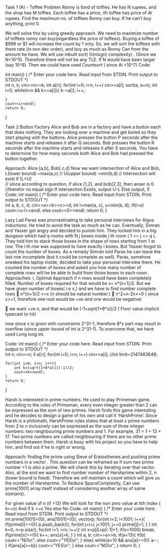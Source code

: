 
 Task 1 (A) - 
Toffee Problem 
Ronny is fond of toffies. He has N rupees, and the shop has M toffies. Each toffee has a price, 𝑖𝑡ℎ toffee has price of 𝐴𝑖 rupees. 
Find the maximum no. of toffees Ronny can buy. If he can't buy anything, print 0.

We will solve this by using greedy approach.
We need to maximize number of toffees ronny can buy(regardless the price of toffees). 
Buying a toffee of $999 or $1 will increase the count by 1 only.
So, we will sort the toffees with there rate (in non dec order), and buy as much as Ronny Can from the amount he have.
We will use inbuilt sort( O(nlogn) complexity) . (Since we N<10^5).
Therefore there will not be any TLE.
If N would have been larger (say 10^8). Then we could have used Countsort ( since Ai <10^7) 
Code:

int main() {
    /* Enter your code here. Read input from STDIN. Print output to STDOUT */  
    int n, k;
    cin>>n>>k;
    int a[n];
    for(int i=0; i<n; i++)  cin>>a[i];
    sort(a, a+n);
    int i=0;
    while(i<n && k>=a[i]){
        k-=a[i];
        i++;
        
    }
    cout<<i<<endl;
    return 0;
}














Task 2
Button Factory 
Alice and Bob are in a factory and have a button each that does nothing. They are looking over a machine and get bored so they start playing with the buttons.
Alice presses the button P seconds after the machine starts and releases it after Q seconds. Bob presses the button R seconds after the machine starts and releases it after S seconds.
You have to determine for how many seconds both Alice and Bob had pressed the button together.

Approach:
Alice [a,b],
Bob[ c,d]
Now we want intersection of Alice and Bob, 
L(lower bound) =max(a,c) //
U(upper bound) =min(b,d) //
Intersection will exist if (L<U)  
// since according to question, if alice [1,2], and bob[2,3], then anser is 0. 
//therefor no equal sign
If intersection Exists, output U-L
Else output, 0
Code:
int main() {
    /* Enter your code here. Read input from STDIN. Print output to STDOUT */  
    int a, b, c, d;
    cin>>a>>b>>c>>d;
    int l=max(a, c), u=min(b, d);
    if(l<u)
        cout<<u-l<<endl;
    else
        cout<<0<<endl;
    return 0;
}


















Lazy Lad
Paras was procrastinating to take personal interviews for Algos inductions. He tried to avoid the task as much as he can. Eventually, Simran and Yasser got angry and decided to punish him.
They locked him in a big dungeon which had q rooms with N j boxes inside j th room ( 1 <= j <= q ). They told him to stack those boxes in the shape of rows starting from 1 st row. The i th row was supposed to have exactly i boxes. But Yasser forgot to count the number of boxes. As a remedy Simran told Paras he can leave the last row incomplete (but it could be complete as well).
Paras, somehow sneaked his laptop inside, decided to take your personal interview there. He counted the number of boxes and asked you how many number of complete rows will he be able to build from those boxes in each room.
Approaches:
i.	Optimal Approach
if n rows would have been completely filled. Number of boxes required for that would be x= n*(n+1)/2. But we have given number of boxes( i.e x,) and we have to find number complete rows
	n*(n+1)/2 <=x  (n should be natural number.)
	n^2+n-2x<=0 ( since x>=1, therefore one root would be +ve and one would be negative)

	we want +ve n, and that would be (-1+sqrt(1+8*x))/2 (     Floor value implicit typecast to int)

now since x is given with constraints 2^31-1, therefore 8*x part may result in overflow (since upper bound of int is 2^31-1). To overcome that, we have used Long long int.



Code:
int main() {
    /* Enter your code here. Read input from STDIN. Print output to STDOUT */   
    int n;
    cin>>n;
    ll a[n];
    for(int i=0; i<n; i++)  cin>>a[i];
    //int limit=2147483648;
    
    for(int i=0; i<n; i++){
        int k=(sqrt(1+8*a[i])-1)/2;
        cout<<k<<endl;
    }
    return 0;
}







Harsh is interested in prime numbers. He used to play Primeman game. According to the rules of Primeman, every even integer greater than 2 can be expressed as the sum of two primes. Harsh finds this game interesting and he decides to design a game of his own and call it ‘HarshPrime’. Since Harsh is a philomath, HarshPrime rules states that at least x prime numbers from 2 to n inclusively can be expressed as the sum of three integer numbers: two neighbouring prime numbers and 1. For example, 31 = 1 + 13 + 17.
Two prime numbers are called neighbouring if there are no other prime numbers between them. Harsh is busy with his project so you have to help him, and find out if he is right or wrong.

Approach:
finding the prime using Sieve of Eratosthenes.and pushing prime numbers in a vector .
This question can be reframed as if sum two prime number +1 is also a prime.
We will check this by iterating over that vector.
Also, at the end we want to find number number of Harshprime within 2, n (lower bound is fixed). Therefore we will maintain a count which will give us the number of Harshprime.
To Reduce SpaceComplexity, Can use prime[1001] array itself instead of considering another array of same size(ans).
 
For given value of n (if >12)
We will look for the non zero value at  kth index ( k<=n)
And if k >=x Yes
else No
Code:
int main() {
    /* Enter your code here. Read input from STDIN. Print output to STDOUT */   
    int prime[1001]={0}, ans[1001]={0};
    vector<int>p;
    for(int i=2; i<1001; i++){
        if(prime[i]==0){
            p.push_back(i);
            for(int j=i+i; j<1001; j+=i)
                prime[j]=1;
        }
    }
    int k=0, n=p.size();
    for(int i=1; i<n; i++){
        int x=p[i]+p[i-1]+1;
        if(x>1000)
            break;
        if(prime[x]==0){
            k++;
            ans[x]=k;
        }
    }
    int a, b;
    cin>>a>>b;
    if(a<13){
        if(b)
            cout<<"NO\n";
        else
            cout<<"YES\n";
    }
    else{
        while(a>10 && ans[a]==0){
            a--;
        }
        if(ans[a]>=b){
            cout<<"YES\n";
        }
        else
            cout<<"NO\n";
    }
    return 0;
}
